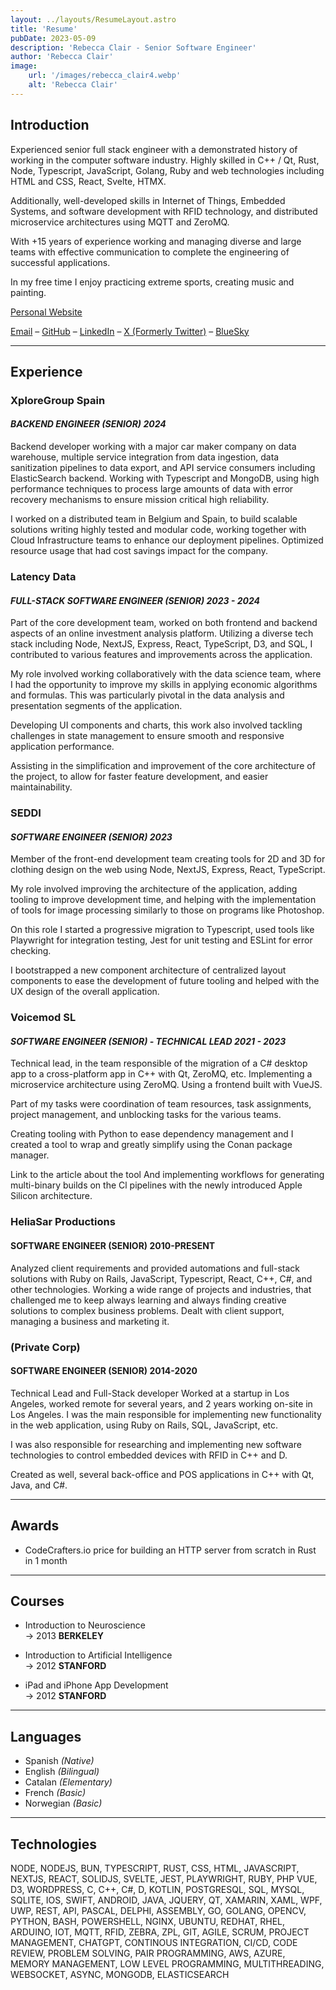 ```yaml
---
layout: ../layouts/ResumeLayout.astro
title: 'Resume'
pubDate: 2023-05-09
description: 'Rebecca Clair - Senior Software Engineer'
author: 'Rebecca Clair'
image:
    url: '/images/rebecca_clair4.webp'
    alt: 'Rebecca Clair'
---
```



## Introduction

Experienced senior full stack engineer with a demonstrated history of working in the computer software industry. Highly skilled in C++ / Qt, Rust, Node, Typescript, JavaScript, Golang, Ruby and web technologies including HTML and CSS, React, Svelte, HTMX.

Additionally, well-developed skills in Internet of Things, Embedded Systems, and software development with RFID technology, and distributed microservice architectures using MQTT and ZeroMQ.

With +15 years of experience working and managing diverse and large teams with effective communication to complete the engineering of successful applications.

In my free time I enjoy practicing extreme sports, creating music and painting.

[Personal Website](https://heliasar.com/)

[Email](mailto:rebecca@heliasar.com) – [GitHub](https://github.com/becksClair) – [LinkedIn](https://linkedin.com/in/rebecca-clair) – [X (Formerly Twitter)](https://x.com/becksClair) – [BlueSky](https://bsky.app/profile/becksclair.bsky.social)

---

## Experience

### XploreGroup Spain

#### *BACKEND ENGINEER (SENIOR) 2024*

Backend developer working with a major car maker company on data warehouse, multiple service integration from data ingestion, data sanitization pipelines to data export, and API service consumers including ElasticSearch backend. Working with Typescript and MongoDB, using high performance techniques to process large amounts of data with error recovery mechanisms to ensure mission critical high reliability.

I worked on a distributed team in Belgium and Spain, to build scalable solutions writing highly tested and modular code, working together with Cloud Infrastructure teams to enhance our deployment pipelines. Optimized resource usage that had cost savings impact for the company.

### Latency Data

#### *FULL-STACK SOFTWARE ENGINEER (SENIOR) 2023 - 2024*

Part of the core development team, worked on both frontend and backend aspects of an online investment analysis platform. Utilizing a diverse tech stack including Node, NextJS, Express, React, TypeScript, D3, and SQL, I contributed to various features and improvements across the application.

My role involved working collaboratively with the data science team, where I had the opportunity to improve my skills in applying economic algorithms and formulas. This was particularly pivotal in the data analysis and presentation segments of the application.

Developing UI components and charts,  this work also involved tackling challenges in state management to ensure smooth and responsive application performance.

Assisting in the simplification and improvement of the core architecture of the project, to allow for faster feature development, and easier maintainability.

### SEDDI

#### *SOFTWARE ENGINEER (SENIOR) 2023*

Member of the front-end development team creating tools for 2D and 3D for clothing design on the web using Node, NextJS, Express, React, TypeScript.

My role involved improving the architecture of the application, adding tooling to improve development time, and helping with the implementation of tools for image processing similarly to those on programs like Photoshop.

On this role I started a progressive migration to Typescript, used tools like Playwright for integration testing, Jest for unit testing and ESLint for error checking.

I  bootstrapped  a  new  component  architecture  of  centralized  layout  components  to  ease  the  development of future tooling and helped with the UX design of the overall application.

### Voicemod SL

#### *SOFTWARE ENGINEER (SENIOR) - TECHNICAL LEAD 2021 - 2023*

Technical lead, in the team responsible of the migration of a C# desktop app to a cross-platform app in C++ with Qt, ZeroMQ, etc. Implementing a microservice architecture using ZeroMQ. Using a frontend built with VueJS.

Part of my tasks were coordination of team resources, task assignments, project management, and unblocking tasks for the various teams.

Creating tooling with Python to ease dependency management and I created a tool to wrap and greatly simplify using the Conan package manager.

Link to the article about the tool And implementing workflows for generating multi-binary builds on the Cl pipelines with the newly introduced Apple Silicon architecture.

### HeliaSar Productions

#### SOFTWARE ENGINEER (SENIOR) 2010-PRESENT

Analyzed client requirements and provided automations and full-stack solutions with Ruby on Rails, JavaScript, Typescript, React, C++, C#, and other technologies. Working a wide range of projects and industries, that challenged me to keep always learning and always finding creative solutions to complex business problems. Dealt with client support, managing a business and marketing it.

### (Private Corp)

#### SOFTWARE ENGINEER (SENIOR) 2014-2020

Technical Lead and Full-Stack developer
Worked at a startup in Los Angeles, worked remote for several years, and 2 years working on-site in Los Angeles. I was the main responsible for implementing new functionality in the web application, using Ruby on Rails, SQL, JavaScript, etc.

I  was  also  responsible  for  researching  and  implementing  new  software  technologies  to  control  embedded devices with RFID in C++ and D.

Created as well, several back-office and POS applications in C++ with Qt, Java, and C#.

---

## Awards

- CodeCrafters.io price for building an HTTP server from scratch in Rust in 1 month

---

## Courses

- Introduction to Neuroscience  
&rarr; 2013 **BERKELEY**

- Introduction to Artificial Intelligence  
&rarr; 2012 **STANFORD**

- iPad and iPhone App Development  
&rarr; 2012 **STANFORD**

---

## Languages

- Spanish *(Native)*
- English *(Bilingual)*
- Catalan *(Elementary)*
- French *(Basic)*
- Norwegian *(Basic)*

---

## Technologies

NODE, NODEJS, BUN, TYPESCRIPT, RUST, CSS, HTML, JAVASCRIPT, NEXTJS, REACT, SOLIDJS, SVELTE, JEST, PLAYWRIGHT, RUBY, PHP VUE, D3, WORDPRESS, C, C++, C#, D, KOTLIN, POSTGRESQL, SQL, MYSQL, SQLITE, IOS, SWIFT, ANDROID, JAVA, JQUERY, QT, XAMARIN, XAML, WPF, UWP, REST, API, PASCAL, DELPHI, ASSEMBLY, GO, GOLANG, OPENCV, PYTHON, BASH, POWERSHELL, NGINX, UBUNTU, REDHAT, RHEL, ARDUINO, IOT, MQTT, RFID, ZEBRA, ZPL, GIT, AGILE, SCRUM, PROJECT MANAGEMENT, CHATGPT, CONTINOUS INTEGRATION, CI/CD, CODE REVIEW, PROBLEM SOLVING, PAIR PROGRAMMING, AWS, AZURE, MEMORY MANAGEMENT, LOW LEVEL PROGRAMMING, MULTITHREADING, WEBSOCKET, ASYNC, MONGODB, ELASTICSEARCH
